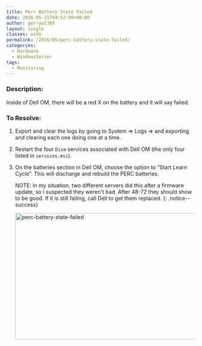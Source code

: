 ```yaml
---
title: Perc Battery State Failed
date: 2016-05-21T04:52:00+00:00
author: gerryw1389
layout: single
classes: wide
permalink: /2016/05/perc-battery-state-failed/
categories:
  - Hardware
  - WindowsServer
tags:
  - Monitoring
---
```

<!--more-->

### Description:

Inside of Dell OM, there will be a red X on the battery and it will say failed.

### To Resolve:

1. Export and clear the logs by going to System => Logs => and exporting and clearing each one doing one at a time.

2. Restart the four `Dism` services associated with Dell OM (the only four listed in `services.msc`).

3. On the batteries section in Dell OM, choose the option to &#8220;Start Learn Cycle&#8221;. This will discharge and rebuild the PERC batteries.

   NOTE: In my situation, two different servers did this after a firmware update, so I suspected they weren't bad. After 48-72 they should show to be good. If it is still failing, call Dell to get them replaced.
   {: .notice--success}


   <img class="size-large wp-image-686 aligncenter" src="https://automationadmin.com/assets/images/uploads/2016/09/perc-battery-state-failed-1024x477.png" alt="perc-battery-state-failed" width="720" height="335" srcset="https://automationadmin.com/assets/images/uploads/2016/09/perc-battery-state-failed-1024x477.png 1024w, https://automationadmin.com/assets/images/uploads/2016/09/perc-battery-state-failed-300x140.png 300w, https://automationadmin.com/assets/images/uploads/2016/09/perc-battery-state-failed-768x357.png 768w, https://automationadmin.com/assets/images/uploads/2016/09/perc-battery-state-failed.png 1386w" sizes="(max-width: 720px) 100vw, 720px" />


